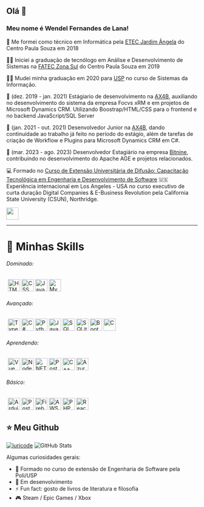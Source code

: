 ## Olá 👋
### Meu nome é <strong>Wendel Fernandes de Lana!</strong>

:school: Me formei como técnico em Informática pela <a href="https://etecjardimangela.com.br/">ETEC Jardim Ângela</a> do Centro Paula Souza em 2018

:man_student: Iniciei a graduação de tecnólogo em Análise e Desenvolvimento de Sistemas na <a href="https://fateczonasul.edu.br">FATEC Zona Sul</a> do Centro Paula Souza em 2019 

:man_technologist: Mudei minha graduação em 2020 para <a href="https://usp.br">USP</a> no curso de Sistemas da Informação.

💼 (dez. 2019 - jan. 2021) Estágiario de desenvolvimento na <a href="https://ax4b.com">AX4B</a>, auxiliando no desenvolvimento do sistema da empresa Focvs xRM e em projetos de Microsoft Dynamics CRM. Utilizando Boostrap/HTML/CSS para o frontend e no backend JavaScript/SQL Server


💼 (jan. 2021 - out. 2021) Desenvolvedor Junior na <a href="https://ax4b.com">AX4B</a>, dando continuidade ao trabalho já feito no período do estágio, além de tarefas de criação de Workflow e Plugins para Microsoft Dynamics CRM em C#.

💼 (mar. 2023 - ago. 2023) Desenvolvedor Estagiário na empresa <a href="https://bitnine.net/?ckattempt=1">Bitnine</a>, contribuindo no desenvolvimento do Apache AGE e projetos relacionados.

:computer: Formado no <a href="https://portalservicos.usp.br/iddigital/QTFD-KR98-2BKZ-UXDF">Curso de Extensão Universitária de Difusão: Capacitação Tecnológica em Engenharia e Desenvolvimento de Software</a>
:us: Experiência internacional em Los Angeles - USA no curso executivo de curta duração Digital Companies & E-Business Revolution pela California State University (CSUN), Northridge.

<a href="https://www.linkedin.com/in/wendel-de-lana/"><img height="32" src="https://img.shields.io/badge/LinkedIn-0077B5?style=for-the-badge&logo=linkedin&logoColor=white"/></a>

----

  # 🚀 Minhas Skills
  
   ###### Dominado:
   ‎ <img height="32" src="https://img.shields.io/badge/HTML5-E34F26?style=for-the-badge&logo=html5&logoColor=white" alt="HTML5"/>
   <img height="32" src="https://img.shields.io/badge/CSS3-1572B6?style=for-the-badge&logo=css3&logoColor=white" alt="CSS"/>
   <img height="32" src="https://img.shields.io/badge/JavaScript-323330?style=for-the-badge&logo=javascript&logoColor=F7DF1E" alt="Javascript"/>
   <img height="32" src="https://img.shields.io/badge/MySQL-00000F?style=for-the-badge&logo=mysql&logoColor=white" alt="MySQL"/>

   ###### Avançado:
   ‎ <img height="32" src="https://img.shields.io/badge/TypeScript-007ACC?style=for-the-badge&logo=typescript&logoColor=white" alt="Typescript"/>
   <img height="32" src="https://img.shields.io/badge/c%23-%23239120.svg?style=for-the-badge&logo=c-sharp&logoColor=white" alt="C#"/>
   <img height="32" src="https://img.shields.io/badge/Python-14354C?style=for-the-badge&logo=python&logoColor=white" alt="Python"/>
   <img height="32" src="https://img.shields.io/badge/Java-ED8B00?style=for-the-badge&logo=java&logoColor=white" alt="Java"/>
   <img height="32" src="https://img.shields.io/badge/Microsoft%20SQL%20Sever-CC2927?style=for-the-badge&logo=microsoft%20sql%20server&logoColor=white" alt="SQL Server"/>
   <img height="32" src="https://img.shields.io/badge/sqlite-%2307405e.svg?style=for-the-badge&logo=sqlite&logoColor=white" alt="SQLite"/>
   <img height="32" src="https://img.shields.io/badge/Bootstrap-563D7C?style=for-the-badge&logo=bootstrap&logoColor=white" alt="Bootstrap"/>
   <img height="32" src="https://img.shields.io/badge/C-00599C?style=for-the-badge&logo=c&logoColor=white" alt="C"/>
   
   ###### Aprendendo:
   ‎ <img height="32" src="https://img.shields.io/badge/Vue.js-35495E?style=for-the-badge&logo=vue.js&logoColor=4FC08D" alt="Vue.JS"/>
   <img height="32" src="https://img.shields.io/badge/Node.js-43853D?style=for-the-badge&logo=node.js&logoColor=white" alt="Node.JS"/>
   <img height="32" src="https://img.shields.io/badge/.NET-5C2D91?style=for-the-badge&logo=.net&logoColor=white" alt=".NET"/>
   <img height="32" src="https://img.shields.io/badge/PostgreSQL-316192?style=for-the-badge&logo=postgresql&logoColor=white" alt="PostgreSQL"/>
   <img height="32" src="https://img.shields.io/badge/c++-%2300599C.svg?style=for-the-badge&logo=c%2B%2B&logoColor=white" alt="C++"/>
   <img height="32" src="https://img.shields.io/badge/azure-%230072C6.svg?style=for-the-badge&logo=microsoftazure&logoColor=white" alt="Azure"/>
  
   ###### Básico:
   ‎ <img height="32" src="https://img.shields.io/badge/-Arduino-00979D?style=for-the-badge&logo=Arduino&logoColor=white" alt="Arduino"/>
   <img height="32" src="https://img.shields.io/badge/PostgreSQL-316192?style=for-the-badge&logo=postgresql&logoColor=white" alt="PostegreSQL"/>
   <img height="32" src="https://img.shields.io/badge/Firebase-039BE5?style=for-the-badge&logo=Firebase&logoColor=white" alt="Firebase"/>
   <img height="32" src="https://img.shields.io/badge/AWS-%23FF9900.svg?style=for-the-badge&logo=amazon-aws&logoColor=white" alt="AWS"/>
   <img height="32" src="https://img.shields.io/badge/PHP-777BB4?style=for-the-badge&logo=php&logoColor=white" alt="PHP"/>
   <img height="32" src="https://img.shields.io/badge/React-20232A?style=for-the-badge&logo=react&logoColor=61DAFB" alt="React"/>
  

## ⭐ Meu Github
[![iuricode](https://github-readme-stats.vercel.app/api/top-langs/?username=WendelLana&hide=html&layout=compact&theme=default)](https://github.com/iuricode/)
![GitHub Stats](https://github-readme-stats.vercel.app/api?username=WendelLana&show_icons=true)

Algumas curiosidades gerais:

- 🔭 Formado no curso de extensão de Engenharia de Software pela Poli/USP
- 🌱 Em desenvolvimento
- ⚡ Fun fact: gosto de livros de literatura e filosofia
- :video_game:	Steam / Epic Games / Xbox
<!---
- 👯 Estou colaborando com alguns projetos de amigos
- 🤔 I’m looking for help with ...
- 💬 Ask me about ...
- 📫 How to reach me: 
 ...
-->
